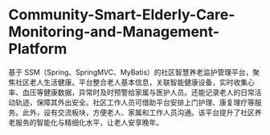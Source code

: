 # Community-Smart-Elderly-Care-Monitoring-and-Management-Platform
基于 SSM（Spring、SpringMVC、MyBatis）的社区智慧养老监护管理平台，聚焦社区老人生活健康。平台整合老人基本信息，关联智能健康设备，实时收集心率、血压等健康数据，异常时及时预警给家属与医护人员。还能记录老人的日常活动轨迹，保障其外出安全。社区工作人员可借助平台安排上门护理、康复理疗等服务。此外，设有交流板块，方便老人、家属和工作人员沟通。该平台提升了社区养老服务的智能化与精细化水平，让老人安享晚年。 
